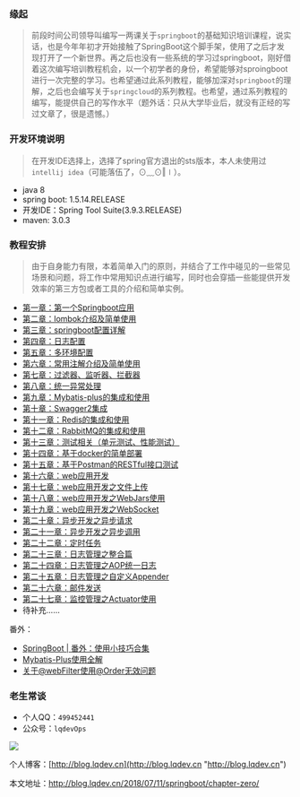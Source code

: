 ### 缘起
>前段时间公司领导叫编写一两课关于`springboot`的基础知识培训课程，说实话，也是今年年初才开始接触了SpringBoot这个脚手架，使用了之后才发现打开了一个新世界。再之后也没有一些系统的学习过springboot，刚好借着这次编写培训教程机会，以一个初学者的身份，希望能够对sproingboot进行一次完整的学习。也希望通过此系列教程，能够加深对`springboot`的理解，之后也会编写关于`springcloud`的系列教程。也希望，通过系列教程的编写，能提供自己的写作水平（题外话：只从大学毕业后，就没有正经的写过文章了，很是遗憾。）

### 开发环境说明
>在开发IDE选择上，选择了spring官方退出的sts版本，本人未使用过`intellij idea`（可能落伍了，⊙﹏⊙‖∣）。

- java 8 
- spring boot: 1.5.14.RELEASE
- 开发IDE：Spring Tool Suite(3.9.3.RELEASE)
- maven: 3.0.3

### 教程安排
>由于自身能力有限，本着简单入门的原则，并结合了工作中碰见的一些常见场景和问题，将工作中常用知识点进行编写，同时也会穿插一些能提供开发效率的第三方包或者工具的介绍和简单实例。

-  [第一章：第一个Springboot应用](http://blog.lqdev.cn/2018/07/11/springboot/chapter-one/ "第一章：第一个Springboot应用")
-  [第二章：lombok介绍及简单使用](http://blog.lqdev.cn/2018/07/12/springboot/chapter-two/ "第二章：lombok介绍及简单使用")
-  [第三章：springboot配置详解](http://blog.lqdev.cn/2018/07/14/springboot/chapter-third/ "第三章：springboot配置详解")
-  [第四章：日志配置](http://blog.lqdev.cn/2018/07/15/springboot/chapter-four/ "第四章：日志配置")
-  [第五章：多环境配置](http://blog.lqdev.cn/2018/07/15/springboot/chapter-five/ "第五章：多环境配置")
-  [第六章：常用注解介绍及简单使用](http://blog.lqdev.cn/2018/07/16/springboot/chapter-six/)
-  [第七章：过滤器、监听器、拦截器](http://blog.lqdev.cn/2018/07/19/springboot/chapter-seven/)
-  [第八章：统一异常处理](http://blog.lqdev.cn/2018/07/20/springboot/chapter-eight/)
-  [第九章：Mybatis-plus的集成和使用](http://blog.lqdev.cn/2018/07/21/springboot/chapter-nine/)
-  [第十章：Swagger2集成](http://blog.lqdev.cn/2018/07/21/springboot/chapter-ten/)
-  [第十一章：Redis的集成和使用](http://blog.lqdev.cn/2018/07/23/springboot/chapter-eleven/)
-  [第十二章：RabbitMQ的集成和使用](http://blog.lqdev.cn/2018/07/24/springboot/chapter-twelve/)
-  [第十三章：测试相关（单元测试、性能测试）](http://blog.lqdev.cn/2018/07/26/springboot/chapter-thirteen/)
-  [第十四章：基于docker的简单部署](http://blog.lqdev.cn/2018/07/27/springboot/chapter-fourteen/)
-  [第十五章：基于Postman的RESTful接口测试](http://blog.lqdev.cn/2018/07/28/springboot/chapter-fifteen/)
-  [第十六章：web应用开发](http://blog.lqdev.cn/2018/08/07/springboot/chapter-sixteen/)
-  [第十七章：web应用开发之文件上传](http://blog.lqdev.cn/2018/08/07/springboot/chapter-seventeen/)
-  [第十八章：web应用开发之WebJars使用](http://blog.lqdev.cn/2018/08/08/springboot/chapter-eighteen/ "第十八章：web应用开发之WebJars使用]")
-  [第十九章：web应用开发之WebSocket](http://blog.lqdev.cn/2018/08/14/springboot/chapter-nineteen/ "第十九章：web应用开发之WebSocket")
-  [第二十章：异步开发之异步请求](http://blog.lqdev.cn/2018/08/16/springboot/chapter-twenty/ "第二十章：异步开发之异步请求")
-  [第二十一章：异步开发之异步调用](http://blog.lqdev.cn/2018/08/17/springboot/chapter-twenty-one/ "第二十一章：异步开发之异步调用")
-  [第二十二章：定时任务](http://blog.lqdev.cn/2018/08/19/springboot/chapter-twenty-two/ "第二十二章：定时任务")
-  [第二十三章：日志管理之整合篇](http://blog.lqdev.cn/2018/08/22/springboot/chapter-twenty-three/ "第二十三章：日志管理之整合篇")
-  [第二十四章：日志管理之AOP统一日志](http://blog.lqdev.cn/2018/08/24/springboot/chapter-twenty-four/ "第二十四章：日志管理之AOP统一日志")
-  [第二十五章：日志管理之自定义Appender](http://blog.lqdev.cn/2018/08/25/springboot/chapter-twenty-five/ "第二十五章：日志管理之自定义Appender")
-  [第二十六章：邮件发送](http://blog.lqdev.cn/2018/08/29/springboot/chapter-twenty-six/ "第二十六章：邮件发送") 
-  [第二十七章：监控管理之Actuator使用](http://blog.lqdev.cn/2018/08/29/springboot/chapter-twenty-seven/ "第二十七章：监控管理之Actuator使用") 
-  待补充......

番外：

- [SpringBoot | 番外：使用小技巧合集](http://blog.lqdev.cn/2018/08/11/springboot/springboot-tips/)
- [Mybatis-Plus使用全解](http://blog.lqdev.cn/2018/08/06/%E6%97%A5%E5%B8%B8%E7%A7%AF%E7%B4%AF/mybatis-plus-guide-one/)
- [关于@webFilter使用@Order无效问题](http://blog.lqdev.cn/2018/08/26/%E6%97%A5%E5%B8%B8%E7%A7%AF%E7%B4%AF/correct-webfilter/)

### 老生常谈
- 个人QQ：`499452441`
- 公众号：`lqdevOps`

![](http://qiniu.xds123.cn/18-7-8/72146435.jpg)

个人博客：[http://blog.lqdev.cn](http://blog.lqdev.cn "http://blog.lqdev.cn") 

本文地址：http://blog.lqdev.cn/2018/07/11/springboot/chapter-zero/
